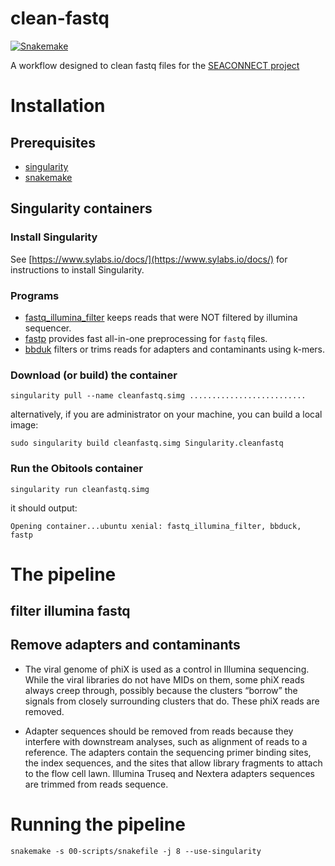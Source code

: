 
# clean-fastq

[![Snakemake](https://img.shields.io/badge/snakemake-5.5.2-brightgreen.svg)](https://snakemake.bitbucket.io)



A workflow designed to clean fastq files for the [SEACONNECT project](https://reefish.umontpellier.fr/index.php?article9/total-seaconnect)


# Installation

## Prerequisites

* [singularity](https://github.com/sylabs/singularity)
* [snakemake](https://snakemake.bitbucket.io)

## Singularity containers

### Install Singularity
See [https://www.sylabs.io/docs/](https://www.sylabs.io/docs/) for instructions to install Singularity.

### Programs

- [fastq_illumina_filter](http://cancan.cshl.edu/labmembers/gordon/fastq_illumina_filter/) keeps reads that were NOT filtered by illumina sequencer.
- [fastp](https://github.com/OpenGene/fastp) provides fast all-in-one preprocessing for `fastq` files.
- [bbduk](https://jgi.doe.gov/data-and-tools/bbtools/) filters or trims reads for adapters and contaminants using k-mers.


### Download (or build) the container

```
singularity pull --name cleanfastq.simg ..........................
```
alternatively, if you are administrator on your machine, you can build a local image:
```
sudo singularity build cleanfastq.simg Singularity.cleanfastq
```
### Run the Obitools container

```
singularity run cleanfastq.simg
```
it should output:
```
Opening container...ubuntu xenial: fastq_illumina_filter, bbduck, fastp
```


# The pipeline 

## filter illumina fastq


## Remove adapters and contaminants

- The viral genome of phiX is used as a control in Illumina sequencing. While the viral libraries do not have MIDs on them, some phiX reads always creep through, possibly because the clusters “borrow” the signals from closely surrounding clusters that do. These phiX reads are removed.

- Adapter sequences should be removed from reads because they interfere with downstream analyses, such as alignment of reads to a reference. The adapters contain the sequencing primer binding sites, the index sequences, and the sites that allow library fragments to attach to the flow cell lawn. Illumina Truseq and Nextera adapters sequences are trimmed from reads sequence. 




# Running the pipeline

```
snakemake -s 00-scripts/snakefile -j 8 --use-singularity
```
